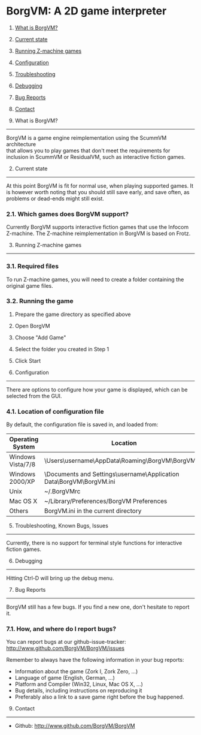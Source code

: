 BorgVM: A 2D game interpreter
=================================


  1. [ What is BorgVM?          ](#1-what-is-BorgVM)
  2. [ Current state           ](#2-current-state)
  3. [ Running Z-machine games ](#3-running-z-machine-games)
  5. [ Configuration           ](#4-configuration)
  6. [ Troubleshooting         ](#5-troubleshooting-known-bugs-issues)
  7. [ Debugging               ](#6-debugging)
  8. [ Bug Reports             ](#7-bug-reports)
  9. [ Contact                 ](#8-contact)


1. What is BorgVM?
----------------------
BorgVM is a game engine reimplementation using the ScummVM architecture  
that allows you to play games that don't meet the requirements for  
inclusion in ScummVM or ResidualVM, such as interactive fiction games.

2. Current state
----------------
At this point BorgVM is fit for normal use, when playing supported
games. It is however worth noting that you should still save early, and
save often, as problems or dead-ends might still exist.

### 2.1. Which games does BorgVM support? ###

Currently BorgVM supports interactive fiction games that use the Infocom  
Z-machine.  The Z-machine reimplementation in BorgVM is based on Frotz.

3. Running Z-machine games
----------------------

### 3.1. Required files

To run Z-machine games, you will need to create a folder containing the original game files.

### 3.2. Running the game ###

1. Prepare the game directory as specified above
2. Open BorgVM
3. Choose "Add Game"
4. Select the folder you created in Step 1
5. Click Start

4. Configuration
----------------
There are options to configure how your game is displayed, which can be selected from the GUI.  

### 4.1. Location of configuration file ###

By default, the configuration file is saved in, and loaded from:

Operating System  | Location
----------------- | ---------------------------------------------------------------------------
Windows Vista/7/8 | \Users\username\AppData\Roaming\BorgVM\BorgVM.ini
Windows 2000/XP   | \Documents and Settings\username\Application Data\BorgVM\BorgVM.ini
Unix              | ~/.BorgVMrc
Mac OS X          | ~/Library/Preferences/BorgVM Preferences
Others            | BorgVM.ini in the current directory

5. Troubleshooting, Known Bugs, Issues
--------------------------------------
Currently, there is no support for terminal style functions for interactive fiction games.

6. Debugging
------------
Hitting Ctrl-D will bring up the debug menu.

7. Bug Reports
--------------
BorgVM still has a few bugs.  If you find a new one, don't hesitate to report it.

### 7.1. How, and where do I report bugs? ###

You can report bugs at our github-issue-tracker:
http://www.github.com/BorgVM/BorgVM/issues

Remember to always have the following information in your bug reports:
  * Information about the game (Zork I, Zork Zero, ...)
  * Language of game (English, German, ...)
  * Platform and Compiler (Win32, Linux, Mac OS X, ...)
  * Bug details, including instructions on reproducing it
  * Preferably also a link to a save game right before the bug happened.

9. Contact
----------
  * Github: http://www.github.com/BorgVM/BorgVM
